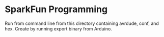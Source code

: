 SparkFun Programming
========================================

Run from command line from this directory containing avrdude, conf, and hex. Create by running export binary from Arduino. 

